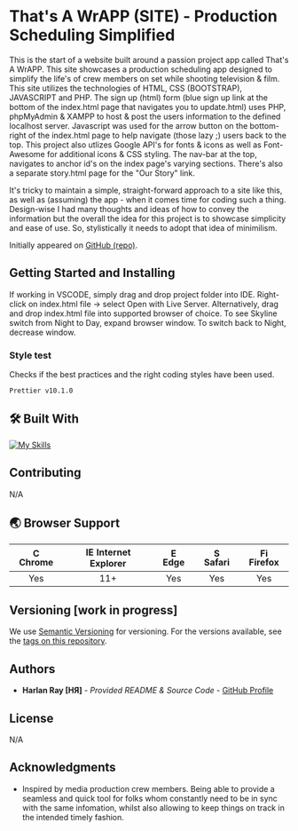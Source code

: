 # That's A WrAPP (SITE) - Production Scheduling Simplified

This is the start of a website built around a passion project app called That's A WrAPP. This site showcases a production scheduling app designed to simplify the life's of crew members on set while shooting television & film. This site utilizes the technologies of HTML, CSS (BOOTSTRAP), JAVASCRIPT and PHP. The sign up (html) form (blue sign up link at the bottom of the index.html page that navigates you to update.html) uses PHP, phpMyAdmin & XAMPP to host & post the users information to the defined localhost server. Javascript was used for the arrow button on the bottom-right of the index.html page to help navigate (those lazy ;) users back to the top. This project also utlizes Google API's for fonts & icons as well as Font-Awesome for additional icons & CSS styling. The nav-bar at the top, navigates to anchor id's on the index page's varying sections. There's also a separate story.html page for the "Our Story" link.

It's tricky to maintain a simple, straight-forward approach to a site like this, as well as (assuming) the app - when it comes time for coding such a thing. Design-wise I had many thoughts and ideas of how to convey the information but the overall the idea for this project is to showcase simplicity and ease of use. So, stylistically it needs to adopt that idea of minimilism.

Initially appeared on [GitHub (repo)](https://github.com/harlanray/shodo-proto).

## Getting Started and Installing

If working in VSCODE, simply drag and drop project folder into IDE. Right-click on index.html file -> select Open with Live Server. Alternatively, drag and drop index.html file into supported browser of choice. To see Skyline switch from Night to Day, expand browser window. To switch back to Night, decrease window.

### Style test

Checks if the best practices and the right coding styles have been used.

    Prettier v10.1.0

## 🛠️ Built With

[![My Skills](https://skillicons.dev/icons?i=js,html,css,bootstrap,php,vscode)](https://skillicons.dev)

## Contributing

N/A

## 🌏 Browser Support

| <img src="https://user-images.githubusercontent.com/1215767/34348387-a2e64588-ea4d-11e7-8267-a43365103afe.png" alt="Chrome" width="16px" height="16px" /> Chrome | <img src="https://user-images.githubusercontent.com/1215767/34348590-250b3ca2-ea4f-11e7-9efb-da953359321f.png" alt="IE" width="16px" height="16px" /> Internet Explorer | <img src="https://user-images.githubusercontent.com/1215767/34348380-93e77ae8-ea4d-11e7-8696-9a989ddbbbf5.png" alt="Edge" width="16px" height="16px" /> Edge | <img src="https://user-images.githubusercontent.com/1215767/34348394-a981f892-ea4d-11e7-9156-d128d58386b9.png" alt="Safari" width="16px" height="16px" /> Safari | <img src="https://user-images.githubusercontent.com/1215767/34348383-9e7ed492-ea4d-11e7-910c-03b39d52f496.png" alt="Firefox" width="16px" height="16px" /> Firefox |
| :---------: | :---------: | :---------: | :---------: | :---------: |
| Yes | 11+ | Yes | Yes | Yes |

## Versioning [work in progress]

We use [Semantic Versioning](http://semver.org/) for versioning. For the versions available, see the [tags on this repository](https://github.com/harlanray/shodo-proto/releases).

## Authors

  - **Harlan Ray [HЯ]** - *Provided README & Source Code* -
    [GitHub Profile](https://github.com/harlanray)

## License

N/A

## Acknowledgments

  - Inspired by media production crew members. Being able to provide a seamless and quick tool for folks whom constantly need to be in sync with the same infomation, whilst also allowing to keep things on track in the intended timely fashion.